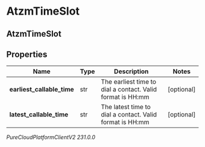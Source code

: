 # AtzmTimeSlot

## AtzmTimeSlot

## Properties

|Name | Type | Description | Notes|
|------------ | ------------- | ------------- | -------------|
| **earliest_callable_time** | str | The earliest time to dial a contact. Valid format is HH:mm | [optional] |
| **latest_callable_time** | str | The latest time to dial a contact. Valid format is HH:mm | [optional] |



_PureCloudPlatformClientV2 231.0.0_
